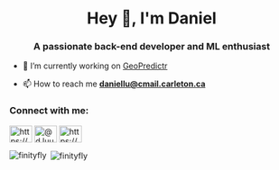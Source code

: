 <h1 align="center">Hey 👋, I'm Daniel</h1>
<h3 align="center">A passionate back-end developer and ML enthusiast</h3>

- 🔭 I’m currently working on [GeoPredictr](https://github.com/FinityFly/geopredictr)

- 📫 How to reach me **daniellu@cmail.carleton.ca**

<h3 align="left">Connect with me:</h3>
<p align="left">
<a href="https://www.linkedin.com/in/daniel-lu-9575a0176/" target="blank"><img align="center" src="https://raw.githubusercontent.com/rahuldkjain/github-profile-readme-generator/master/src/images/icons/Social/linked-in-alt.svg" alt="https://www.linkedin.com/in/daniel-lu-9575a0176/" height="30" width="40" /></a>
<a href="https://instagram.com/d.luuu4037" target="blank"><img align="center" src="https://raw.githubusercontent.com/rahuldkjain/github-profile-readme-generator/master/src/images/icons/Social/instagram.svg" alt="@d.luuu4037" height="30" width="40" /></a>
<a href="https://dmoj.ca/user/finity4037" target="blank"><img align="center" src="https://svgur.com/i/zLE.svg" alt="https://dmoj.ca/user/finity4037" height="30" width="40" /></a>
</p>

<p><img align="left" src="https://github-readme-stats.vercel.app/api/top-langs?username=finityfly&show_icons=true&locale=en&layout=compact" alt="finityfly" /></p>

<p>&nbsp;<img align="center" src="https://github-readme-stats.vercel.app/api?username=finityfly&show_icons=true&theme=gruvbox&locale=en" alt="finityfly" /></p>

